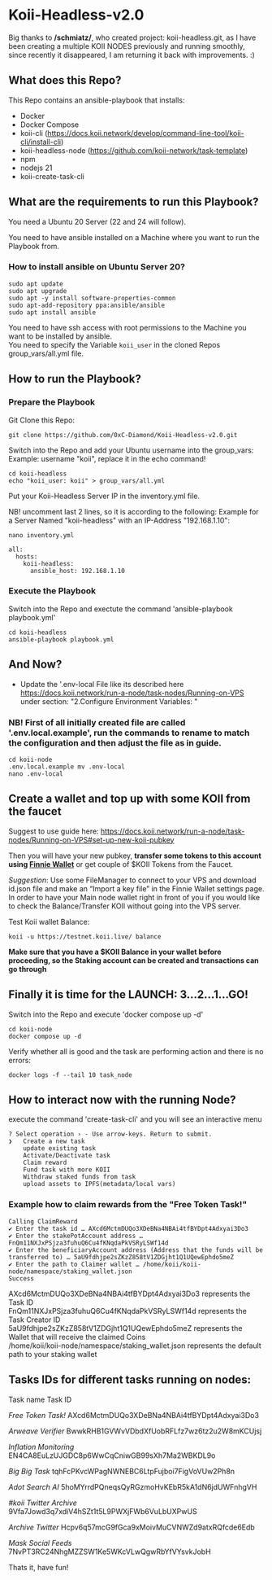 # Koii-Headless-v2.0
Big thanks to **/schmiatz/**, who created project: koii-headless.git, as I have been creating a multiple KOII NODES previously and running smoothly, since recently it disappeared, I am returning it back with improvements. :)

## What does this Repo?

This Repo contains an ansible-playbook that installs:
- Docker
- Docker Compose
- koii-cli (https://docs.koii.network/develop/command-line-tool/koii-cli/install-cli)
- koii-headless-node (https://github.com/koii-network/task-template)
- npm
- nodejs 21
- koii-create-task-cli

## What are the requirements to run this Playbook?

You need a Ubuntu 20 Server (22 and 24 will follow).   

You need to have ansible installed on a Machine where you want to run the Playbook from.   
### How to install ansible on Ubuntu Server 20?

```
sudo apt update
sudo apt upgrade
sudo apt -y install software-properties-common
sudo apt-add-repository ppa:ansible/ansible
sudo apt install ansible
```

You need to have ssh access with root permissions to the Machine you want to be installed by ansible.   
You need to specify the Variable `koii_user` in the cloned Repos group_vars/all.yml file.   

## How to run the Playbook?

### Prepare the Playbook

Git Clone this Repo:      
```
git clone https://github.com/0xC-Diamond/Koii-Headless-v2.0.git
```

Switch into the Repo and add your Ubuntu username into the group_vars:  
Example: username "koii", replace it in the echo command!
```
cd koii-headless
echo "koii_user: koii" > group_vars/all.yml
```

Put your Koii-Headless Server IP in the inventory.yml file. 

NB! uncomment last 2 lines, so it is according to the following:
Example for a Server Named "koii-headless" with an IP-Address "192.168.1.10":   
```
nano inventory.yml

all:
  hosts:
    koii-headless:
      ansible_host: 192.168.1.10
```

### Execute the Playbook
Switch into the Repo and exectute the command 'ansible-playbook playbook.yml'
```
cd koii-headless
ansible-playbook playbook.yml
```
## And Now?
- Update the '.env-local File like its described here https://docs.koii.network/run-a-node/task-nodes/Running-on-VPS under section: "2.Configure Environment Variables: "

### NB! First of all initially created file are called '.env.local.example', run the commands to rename to match the configuration and then adjust the file as in guide.
```
cd koii-node
.env.local.example mv .env-local
nano .env-local
```
## Create a wallet and top up with some KOII from the faucet
Suggest to use guide here: https://docs.koii.network/run-a-node/task-nodes/Running-on-VPS#set-up-new-koii-pubkey

Then you will have your new pubkey, **transfer some tokens to this account using [Finnie Wallet](https://chromewebstore.google.com/detail/finnie/cjmkndjhnagcfbpiemnkdpomccnjblmj)** or get couple of $KOII Tokens from the Faucet.

*Suggestion*: Use some FileManager to connect to your VPS and download id.json file and make an “Import a key file” in the Finnie Wallet settings page. In order to have your Main node wallet right in front of you if you would like to check the Balance/Transfer KOII without going into the VPS server.

Test Koii wallet Balance: 
```
koii -u https://testnet.koii.live/ balance
```
**Make sure that you have a $KOII Balance in your wallet before proceeding, so the Staking account can be created and transactions can go through**

## Finally it is time for the LAUNCH: 3...2...1...GO!
Switch into the Repo and execute 'docker compose up -d'
```
cd koii-node 
docker compose up -d
```

Verify whether all is good and the task are performing action and there is no errors:
```
docker logs -f --tail 10 task_node
```

## How to interact now with the running Node?

execute the command 'create-task-cli' and you will see an interactive menu
```
? Select operation › - Use arrow-keys. Return to submit.
❯   Create a new task
    update existing task
    Activate/Deactivate task
    Claim reward
    Fund task with more KOII
    Withdraw staked funds from task
    upload assets to IPFS(metadata/local vars)
```
### Example how to claim rewards from the "Free Token Task!"
```
Calling ClaimReward
✔ Enter the task id … AXcd6MctmDUQo3XDeBNa4NBAi4tfBYDpt4Adxyai3Do3
✔ Enter the stakePotAccount address … FnQm11NXJxPSjza3fuhuQ6Cu4fKNqdaPkVSRyLSWf14d
✔ Enter the beneficiaryAccount address (Address that the funds will be transferred to) … 5aU9fdhjpe2sZKzZ858tV1ZDGjht1Q1UQewEphdo5meZ
✔ Enter the path to Claimer wallet … /home/koii/koii-node/namespace/staking_wallet.json
Success
```
AXcd6MctmDUQo3XDeBNa4NBAi4tfBYDpt4Adxyai3Do3 represents the Task ID   
FnQm11NXJxPSjza3fuhuQ6Cu4fKNqdaPkVSRyLSWf14d represents the Task Creator ID   
5aU9fdhjpe2sZKzZ858tV1ZDGjht1Q1UQewEphdo5meZ represents the Wallet that will receive the claimed Coins   
/home/koii/koii-node/namespace/staking_wallet.json represents the default path to your staking wallet   

## Tasks IDs for different tasks running on nodes:

Task name	Task ID

*Free Token Task!*	AXcd6MctmDUQo3XDeBNa4NBAi4tfBYDpt4Adxyai3Do3

*Arweave Verifier*	BwwkRHB1GVWvVDbdXfUobRFLfz7wz6tz2u2W8mKCUjsj

*Inflation Monitoring*	EN4CA8EuLzUJGDC8p6WwCqCniwGB99sXh7Ma2WBKDL9o 

*Big Big Task*	tqhFcPKvcWPagNWNEBC6LtpFujboi7FigVoVUw2Ph8n 

*Adot Search AI*	5hoMYrrdPQneqsQyRGzmoHvKEbR5kA1dN6jdUWFnhgVH 

*#koii Twitter Archive*	9Vfa7Jowd3q7xdiV4hSZt1t5L9PWXjFWb6VuLbUXPwUS

*Archive Twitter*	Hcpv6q57mcG9fGca9xMoivMuCVNWZd9atxRQfcde6Edb

*Mask Social Feeds*	7NvPT3RC24NhgMZZSW1Ke5WKcVLwQgwRbYfVYsvkJobH



Thats it, have fun!
